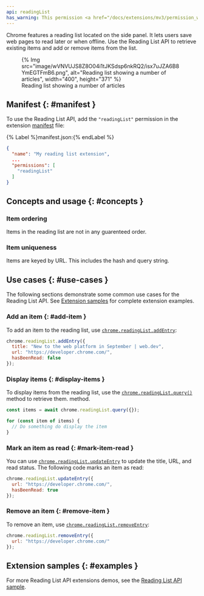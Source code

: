 ```yaml
---
api: readingList
has_warning: This permission <a href="/docs/extensions/mv3/permission_warnings/#permissions_with_warnings">triggers a warning</a>.
---
```


Chrome features a reading list located on the side panel. It lets users save web pages to read later or when offline.
Use the Reading List API to retrieve existing items and add or remove items from the list.

<figure>
  {% Img src="image/wVNVUJS8Z8O04i1tJKSdsp6nkRQ2/isx7uJZA6B8YmEGTFmB6.png", alt="Reading list showing a number of articles", width="400", height="371" %}
  <figcaption>
    Reading list showing a number of articles
  </figcaption>
</figure>

## Manifest {: #manifest }

To use the Reading List API, add the `"readingList"` permission in the extension [manifest][doc-manifest] file:

{% Label %}manifest.json:{% endLabel %}

```json
{
  "name": "My reading list extension",
  ...
  "permissions": [
    "readingList"
  ]
}
```

## Concepts and usage {: #concepts }

### Item ordering

Items in the reading list are not in any guarenteed order.

### Item uniqueness

Items are keyed by URL. This includes the hash and query string.

## Use cases {: #use-cases }

The following sections demonstrate some common use cases for the Reading List API. See [Extension samples](#examples) for complete extension examples.

### Add an item {: #add-item }

To add an item to the reading list, use [`chrome.readingList.addEntry`][add-entry]:

```js
chrome.readingList.addEntry({
  title: "New to the web platform in September | web.dev",
  url: "https://developer.chrome.com/",
  hasBeenRead: false
});
```

### Display items {: #display-items }

To display items from the reading list, use the [`chrome.readingList.query()`][query] method to retrieve them.
method.

```js
const items = await chrome.readingList.query({});

for (const item of items) {
  // Do something do display the item
}
```

### Mark an item as read {: #mark-item-read }

You can use [`chrome.readingList.updateEntry`][update-entry] to update the title, URL, and read status. The following code marks an item as read:

```js
chrome.readingList.updateEntry({
  url: "https://developer.chrome.com/",
  hasBeenRead: true
});
```

### Remove an item {: #remove-item }

To remove an item, use [`chrome.readingList.removeEntry`][remove-entry]:

```js
chrome.readingList.removeEntry({
  url: "https://developer.chrome.com/"
});
```

## Extension samples {: #examples }

For more Reading List API extensions demos, see the [Reading List API sample][sample].

[doc-manifest]: /docs/extensions/mv3/manifest/
[query]: #method-query
[add-entry]: #method-addEntry
[update-entry]: #method-updateEntry
[remove-entry]: #method-removeEntry
[sample]: https://github.com/GoogleChrome/chrome-extensions-samples/tree/main/api-samples/readingList
